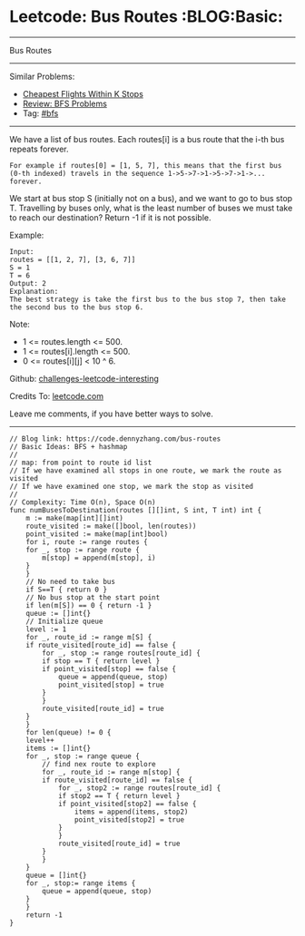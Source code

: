 
# Leetcode: Bus Routes     :BLOG:Basic:

---

Bus Routes  

---

Similar Problems:  

-   [Cheapest Flights Within K Stops](https://code.dennyzhang.com/cheapest-flights-within-k-stops)
-   [Review: BFS Problems](https://code.dennyzhang.com/review-bfs)
-   Tag: [#bfs](https://code.dennyzhang.com/tag/bfs)

---

We have a list of bus routes. Each routes[i] is a bus route that the i-th bus repeats forever.  

    For example if routes[0] = [1, 5, 7], this means that the first bus (0-th indexed) travels in the sequence 1->5->7->1->5->7->1->... forever.

We start at bus stop S (initially not on a bus), and we want to go to bus stop T. Travelling by buses only, what is the least number of buses we must take to reach our destination? Return -1 if it is not possible.  

Example:  

    Input: 
    routes = [[1, 2, 7], [3, 6, 7]]
    S = 1
    T = 6
    Output: 2
    Explanation: 
    The best strategy is take the first bus to the bus stop 7, then take the second bus to the bus stop 6.

Note:  

-   1 <= routes.length <= 500.
-   1 <= routes[i].length <= 500.
-   0 <= routes[i][j] < 10 ^ 6.

Github: [challenges-leetcode-interesting](https://github.com/DennyZhang/challenges-leetcode-interesting/tree/master/problems/bus-routes)  

Credits To: [leetcode.com](https://leetcode.com/problems/bus-routes/description/)  

Leave me comments, if you have better ways to solve.  

---

    // Blog link: https://code.dennyzhang.com/bus-routes
    // Basic Ideas: BFS + hashmap
    //
    // map: from point to route id list
    // If we have examined all stops in one route, we mark the route as visited
    // If we have examined one stop, we mark the stop as visited
    //
    // Complexity: Time O(n), Space O(n)
    func numBusesToDestination(routes [][]int, S int, T int) int {
        m := make(map[int][]int)
        route_visited := make([]bool, len(routes))
        point_visited := make(map[int]bool)
        for i, route := range routes {
    	for _, stop := range route {
    	    m[stop] = append(m[stop], i)
    	}
        }
        // No need to take bus
        if S==T { return 0 }
        // No bus stop at the start point
        if len(m[S]) == 0 { return -1 }
        queue := []int{}
        // Initialize queue
        level := 1
        for _, route_id := range m[S] {
    	if route_visited[route_id] == false {
    	    for _, stop := range routes[route_id] {
    		if stop == T { return level }
    		if point_visited[stop] == false {
    		    queue = append(queue, stop)
    		    point_visited[stop] = true
    		}
    	    }
    	    route_visited[route_id] = true
    	}
        }
        for len(queue) != 0 {
    	level++
    	items := []int{}
    	for _, stop := range queue {
    	    // find nex route to explore
    	    for _, route_id := range m[stop] {
    		if route_visited[route_id] == false {
    		    for _, stop2 := range routes[route_id] {
    			if stop2 == T { return level }
    			if point_visited[stop2] == false {
    			    items = append(items, stop2)
    			    point_visited[stop2] = true
    			}
    		    }
    		    route_visited[route_id] = true
    		}
    	    }
    	}
    	queue = []int{}
    	for _, stop:= range items {
    	    queue = append(queue, stop)
    	}
        }
        return -1
    }

